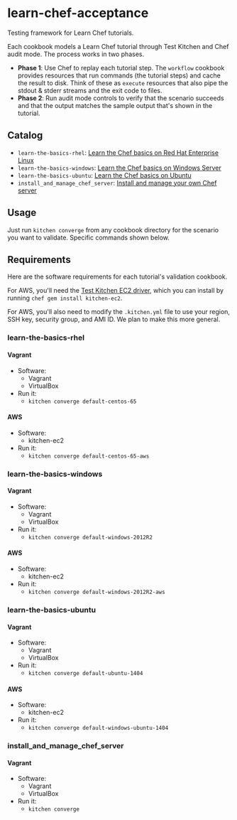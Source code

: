 # learn-chef-acceptance
Testing framework for Learn Chef tutorials.

Each cookbook models a Learn Chef tutorial through Test Kitchen and Chef audit mode. The process works in two phases.

* **Phase 1**: Use Chef to replay each tutorial step. The `workflow` cookbook provides resources that run commands (the tutorial steps) and cache the result to disk. Think of these as `execute` resources that also pipe the stdout & stderr streams and the exit code to files.
* **Phase 2**: Run audit mode controls to verify that the scenario succeeds and that the output matches the sample output that's shown in the tutorial.

## Catalog

* `learn-the-basics-rhel`: [Learn the Chef basics on Red Hat Enterprise Linux](https://learn.chef.io/learn-the-basics/rhel/)
* `learn-the-basics-windows`: [Learn the Chef basics on Windows Server](https://learn.chef.io/learn-the-basics/windows/)
* `learn-the-basics-ubuntu`: [Learn the Chef basics on Ubuntu](https://learn.chef.io/learn-the-basics/ubuntu/)
* `install_and_manage_chef_server`: [Install and manage your own Chef server](https://learn.chef.io/install-and-manage-your-own-chef-server/linux/)

## Usage

Just run `kitchen converge` from any cookbook directory for the scenario you want to validate. Specific commands shown below.

## Requirements

Here are the software requirements for each tutorial's validation cookbook.

For AWS, you'll need the [Test Kitchen EC2 driver](https://github.com/test-kitchen/kitchen-ec2), which you can install by running `chef gem install kitchen-ec2`.

For AWS, you'll also need to modify the `.kitchen.yml` file to use your region, SSH key, security group, and AMI ID. We plan to make this more general.

### learn-the-basics-rhel

#### Vagrant

* Software:
  * Vagrant
  * VirtualBox
* Run it:
  * `kitchen converge default-centos-65`

#### AWS

* Software:
  * kitchen-ec2
* Run it:
  * `kitchen converge default-centos-65-aws`

### learn-the-basics-windows

#### Vagrant

* Software:
  * Vagrant
  * VirtualBox
* Run it:
  * `kitchen converge default-windows-2012R2`

#### AWS

* Software:
  * kitchen-ec2
* Run it:
  * `kitchen converge default-windows-2012R2-aws`

### learn-the-basics-ubuntu

#### Vagrant

* Software:
  * Vagrant
  * VirtualBox
* Run it:
  * `kitchen converge default-ubuntu-1404`

#### AWS

* Software:
  * kitchen-ec2
* Run it:
  * `kitchen converge default-windows-ubuntu-1404`

### install_and_manage_chef_server

#### Vagrant

  * Software:
    * Vagrant
    * VirtualBox
  * Run it:
    * `kitchen converge`
